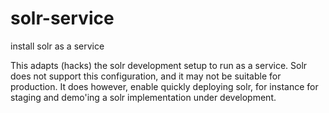 # solr-service

install solr as a service

This adapts (hacks) the solr development setup to run as a service. Solr does not support this configuration, and it may not be suitable for production. It does however, enable quickly deploying solr, for instance for staging and demo'ing a solr implementation under development.
